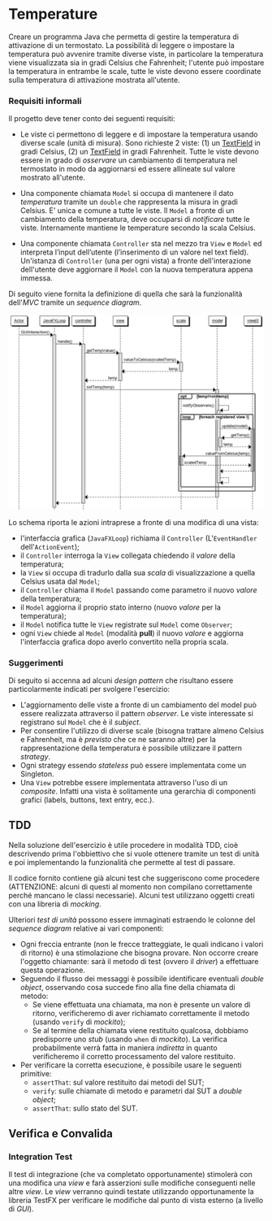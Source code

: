 # Temperature

Creare un programma Java che permetta di gestire la temperatura di attivazione
di un termostato. La possibilità di leggere o impostare la temperatura può
avvenire tramite diverse viste, in particolare la temperatura viene visualizzata
sia in gradi Celsius che Fahrenheit; l'utente può impostare la temperatura in
entrambe le scale, tutte le viste devono essere coordinate sulla temperatura di
attivazione mostrata all'utente.


### Requisiti informali

Il progetto deve tener conto dei seguenti requisiti:

*  Le viste ci permettono di leggere e di impostare la temperatura usando diverse scale (unità di misura). Sono richieste 2 viste:
(1) un [TextField](https://openjfx.io/javadoc/13/javafx.controls/javafx/scene/control/TextField.html) in gradi Celsius, (2) un [TextField](https://openjfx.io/javadoc/13/javafx.controls/javafx/scene/control/TextField.html) in gradi Fahrenheit. Tutte le viste devono essere in grado di *osservare* un cambiamento di temperatura nel termostato in modo da aggiornarsi ed essere allineate sul valore mostrato all'utente.

* Una componente chiamata `Model` si occupa di mantenere il dato *temperatura*
  tramite un `double` che rappresenta la misura in gradi Celsius. E' unica e
  comune a tutte le viste. Il `Model` a fronte di un cambiamento della
  temperatura, deve occuparsi di *notificare* tutte le viste. Internamente
  mantiene le temperature secondo la scala Celsius.

*  Una componente chiamata `Controller` sta nel mezzo tra `View` e `Model` ed
   interpreta l’input dell’utente (l’inserimento di un valore nel text field).
   Un'istanza di `Controller` (una per ogni vista) a fronte dell'interazione
   dell'utente deve aggiornare il `Model` con la nuova temperatura appena
   immessa.

Di seguito viene fornita la definizione di quella che sarà la funzionalità dell'*MVC* tramite un *sequence diagram*.

![totale](integrationTest.png "IntegrationTest")

Lo schema riporta le azioni intraprese a fronte di una modifica di una vista:

- l'interfaccia grafica (`JavaFXLoop`) richiama il `Controller` (L'`EventHandler` dell'`ActionEvent`);
- il `Controller` interroga la `View` collegata chiedendo il *valore* della temperatura;
- la `View` si occupa di tradurlo dalla sua *scala* di visualizzazione a quella Celsius usata dal `Model`; 
- il `Controller` chiama il `Model` passando come parametro il nuovo *valore* della temperatura;
- il `Model` aggiorna il proprio stato interno (nuovo *valore* per la temperatura);
- il `Model` notifica tutte le `View` registrate sul `Model` come `Observer`;
- ogni `View` chiede al `Model` (modalità **pull**) il  nuovo *valore* e aggiorna l'interfaccia grafica dopo averlo convertito nella propria scala.


### Suggerimenti

Di seguito si accenna ad alcuni *design pattern* che risultano essere particolarmente indicati per svolgere l'esercizio:

* L'aggiornamento delle viste a fronte di un cambiamento del model può essere realizzata attraverso il pattern *observer*. Le viste interessate si registrano sul `Model` che è il *subject*.
* Per consentire l'utilizzo di diverse scale (bisogna trattare almeno Celsius e Fahrenheit, ma è *previsto* che ce ne saranno altre) per la rappresentazione della temperatura è possibile utilizzare il pattern *strategy*. 
* Ogni strategy essendo *stateless* può essere implementata come un Singleton.
* Una `View` potrebbe essere implementata attraverso l'uso di un *composite*. Infatti una vista è solitamente una gerarchia di componenti grafici (labels, buttons, text entry, ecc.).


## TDD

Nella soluzione dell'esercizio è utile procedere in modalità TDD, cioè
descrivendo prima l'obbiettivo che si vuole ottenere tramite un test di unità e
poi implementando la funzionalità che permette al test di passare.

Il codice fornito contiene già alcuni test che suggeriscono come procedere
(ATTENZIONE: alcuni di questi al momento non compilano correttamente perché
mancano le classi necessarie). Alcuni test utilizzano oggetti creati con una
libreria di *mocking*.

Ulteriori *test di unità* possono essere immaginati estraendo le colonne del *sequence diagram* relative ai vari componenti:

- Ogni freccia entrante (non le frecce tratteggiate, le quali indicano i valori di ritorno) è una stimolazione che bisogna provare. Non occorre creare l'oggetto chiamante: sarà  il metodo di test (ovvero il *driver*) a effettuare questa operazione.
- Seguendo il flusso dei messaggi è possibile identificare eventuali *double object*, osservando cosa succede fino alla fine della chiamata di metodo:
    - Se viene effettuata una chiamata, ma non è presente un valore di ritorno, verificheremo di aver richiamato correttamente il metodo (usando `verify` di *mockito*);
	- Se al termine della chiamata viene restituito qualcosa, dobbiamo predisporre uno *stub* (usando `when` di *mockito*). La verifica probabilmente verrà  fatta in maniera *indiretta* in quanto verificheremo il corretto processamento del valore restituito.		
- Per verificare la corretta esecuzione, è possibile usare le seguenti primitive:
	- `assertThat`: sul valore restituito dai metodi del SUT;
	- `verify`: sulle chiamate di metodo e parametri dal SUT a *double object*;
	- `assertThat`: sullo stato del SUT.

## Verifica e Convalida

### Integration Test

Il test di integrazione (che va completato opportunamente) stimolerà con una
modifica una *view* e farà asserzioni sulle modifiche conseguenti nelle altre
*view*. Le *view* verranno quindi testate utilizzando opportunamente la libreria
TestFX per verificare le modifiche dal punto di vista esterno (a livello di
*GUI*).

